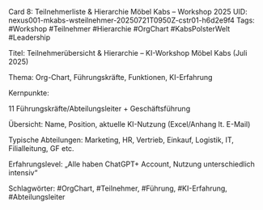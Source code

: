 Card 8: Teilnehmerliste & Hierarchie Möbel Kabs – Workshop 2025
UID: nexus001-mkabs-wsteilnehmer-20250721T0950Z-cstr01-h6d2e9f4
Tags: #Workshop #Teilnehmer #Hierarchie #OrgChart #KabsPolsterWelt #Leadership

Titel: Teilnehmerübersicht & Hierarchie – KI-Workshop Möbel Kabs (Juli 2025)

Thema: Org-Chart, Führungskräfte, Funktionen, KI-Erfahrung

Kernpunkte:

11 Führungskräfte/Abteilungsleiter + Geschäftsführung

Übersicht: Name, Position, aktuelle KI-Nutzung (Excel/Anhang lt. E-Mail)

Typische Abteilungen: Marketing, HR, Vertrieb, Einkauf, Logistik, IT, Filialleitung, GF etc.

Erfahrungslevel: „Alle haben ChatGPT+ Account, Nutzung unterschiedlich intensiv“

Schlagwörter: #OrgChart, #Teilnehmer, #Führung, #KI-Erfahrung, #Abteilungsleiter